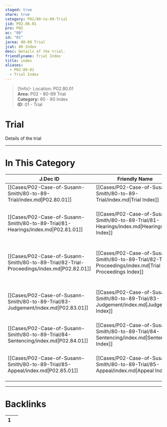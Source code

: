 ```yaml
---  
staged: true  
share: true  
category: P02/80-to-89-Trial  
jid: P02.80.01  
pro: P02  
ac: "80"  
id: "01"  
jarea: 80-89 Trial  
jcat: 80 Index  
desc: Details of the trial.  
friendlyname: Trial Index  
title: index  
aliases:  
  - P02-80-01  
  - Trial Index  
---  
```

  
>[!info]- Location: P02.80.01  
>**Area:** P02 - 80-89 Trial  
>**Category:** 80 - 80 Index  
>**ID:** 01 - Trial  
  
# Trial  
  
Details of the trial   
  
  
  
---  
# In This Category  
  
| J.Dec ID                                                                                   | Friendly Name                                                                                            | Description                                                     |  
| ------------------------------------------------------------------------------------------ | -------------------------------------------------------------------------------------------------------- | --------------------------------------------------------------- |  
| [[Cases/P02-Case-of-Susann-Smith/80-to-89-Trial/index.md\|P02.80.01]]                      | [[Cases/P02-Case-of-Susann-Smith/80-to-89-Trial/index.md\|Trial Index]]                                  | Details of the trial.                                           |  
| [[Cases/P02-Case-of-Susann-Smith/80-to-89-Trial/81-Hearings/index.md\|P02.81.01]]          | [[Cases/P02-Case-of-Susann-Smith/80-to-89-Trial/81-Hearings/index.md\|Hearings Index]]                   | Any details of pre-trial hearings, prelim hearings or hearings. |  
| [[Cases/P02-Case-of-Susann-Smith/80-to-89-Trial/82-Trial-Proceedings/index.md\|P02.82.01]] | [[Cases/P02-Case-of-Susann-Smith/80-to-89-Trial/82-Trial-Proceedings/index.md\|Trial Proceedings Index]] | Anything and everything that happened during trial.             |  
| [[Cases/P02-Case-of-Susann-Smith/80-to-89-Trial/83-Judgement/index.md\|P02.83.01]]         | [[Cases/P02-Case-of-Susann-Smith/80-to-89-Trial/83-Judgement/index.md\|Judgement Index]]                 | Details regarding the judgement outcome from trial.             |  
| [[Cases/P02-Case-of-Susann-Smith/80-to-89-Trial/84-Sentencing/index.md\|P02.84.01]]        | [[Cases/P02-Case-of-Susann-Smith/80-to-89-Trial/84-Sentencing/index.md\|Sentencing Index]]               | Information about the sentencing.                               |  
| [[Cases/P02-Case-of-Susann-Smith/80-to-89-Trial/85-Appeal/index.md\|P02.85.01]]            | [[Cases/P02-Case-of-Susann-Smith/80-to-89-Trial/85-Appeal/index.md\|Appeal Index]]                       | If applicable, information about appeal(s).                     |  
  
  
---  
# Backlinks  
<div><table class="dataview table-view-table"><thead class="table-view-thead"><tr class="table-view-tr-header"><th class="table-view-th"><span></span><span class="dataview small-text">1</span></th><th class="table-view-th"><span></span></th></tr></thead><tbody class="table-view-tbody"></tbody></table></div>